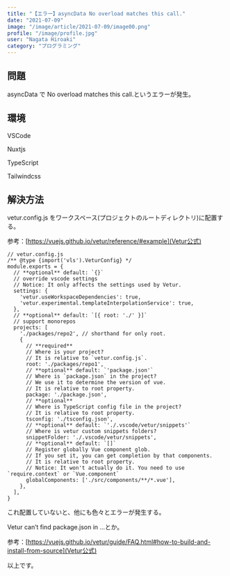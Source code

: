 ```yaml
---
title: "【エラー】asyncData No overload matches this call."
date: "2021-07-09"
image: "/image/article/2021-07-09/image00.png"
profile: "/image/profile.jpg"
user: "Nagata Hiroaki"
category: "プログラミング"
---
```


## 問題

asyncData で No overload matches this call.というエラーが発生。

## 環境

VSCode

Nuxtjs

TypeScript

Tailwindcss

## 解決方法

vetur.config.js をワークスペース(プロジェクトのルートディレクトリ)に配置する。

参考：[https://vuejs.github.io/vetur/reference/#example](Vetur公式)

```
// vetur.config.js
/** @type {import('vls').VeturConfig} */
module.exports = {
  // **optional** default: `{}`
  // override vscode settings
  // Notice: It only affects the settings used by Vetur.
  settings: {
    'vetur.useWorkspaceDependencies': true,
    'vetur.experimental.templateInterpolationService': true,
  },
  // **optional** default: `[{ root: './' }]`
  // support monorepos
  projects: [
    './packages/repo2', // shorthand for only root.
    {
      // **required**
      // Where is your project?
      // It is relative to `vetur.config.js`.
      root: './packages/repo1',
      // **optional** default: `'package.json'`
      // Where is `package.json` in the project?
      // We use it to determine the version of vue.
      // It is relative to root property.
      package: './package.json',
      // **optional**
      // Where is TypeScript config file in the project?
      // It is relative to root property.
      tsconfig: './tsconfig.json',
      // **optional** default: `'./.vscode/vetur/snippets'`
      // Where is vetur custom snippets folders?
      snippetFolder: './.vscode/vetur/snippets',
      // **optional** default: `[]`
      // Register globally Vue component glob.
      // If you set it, you can get completion by that components.
      // It is relative to root property.
      // Notice: It won't actually do it. You need to use `require.context` or `Vue.component`
      globalComponents: ['./src/components/**/*.vue'],
    },
  ],
}
```

これ配置していないと、他にも色々とエラーが発生する。

Vetur can’t find package.json in ...とか。

参考：[https://vuejs.github.io/vetur/guide/FAQ.html#how-to-build-and-install-from-source](Vetur公式)

以上です。
